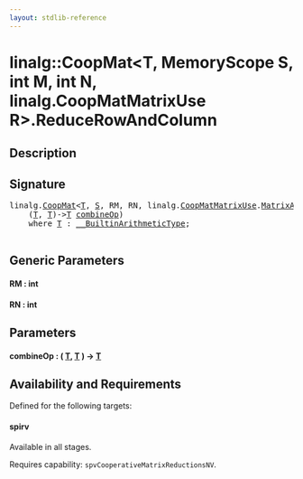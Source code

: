 ```yaml
---
layout: stdlib-reference
---
```


# linalg::CoopMat\<T, MemoryScope S, int M, int N, linalg\.CoopMatMatrixUse R\>\.ReduceRowAndColumn

## Description





## Signature 

<pre>
linalg.<a href="index.html" class="code_type">CoopMat</a>&lt;<a href="index.html#typeparam-T" class="code_type">T</a>, <a href="index.html#decl-S" class="code_var">S</a>, RM, RN, linalg.<a href="../coopmatmatrixuse-047d/index.html" class="code_type">CoopMatMatrixUse</a>.<a href="../coopmatmatrixuse-047d/index.html#decl-MatrixAccumulator" class="code_var">MatrixAccumulator</a>&gt; linalg::<a href="index.html" class="code_type">CoopMat</a>&lt;<a href="index.html#typeparam-T" class="code_type">T</a>, MemoryScope <a href="index.html#decl-S" class="code_var">S</a>, <span class="code_keyword">int</span> <a href="index.html#decl-M" class="code_var">M</a>, <span class="code_keyword">int</span> <a href="index.html#decl-N" class="code_var">N</a>, linalg.<a href="../coopmatmatrixuse-047d/index.html" class="code_type">CoopMatMatrixUse</a>R&gt;.<a href="reducerowandcolumn-069c.html">ReduceRowAndColumn</a>&lt;<span class="code_keyword">int</span> <a href="reducerowandcolumn-069c.html#decl-RM" class="code_var">RM</a>, <span class="code_keyword">int</span> <a href="reducerowandcolumn-069c.html#decl-RN" class="code_var">RN</a>&gt;(
    (<a href="index.html#typeparam-T" class="code_type">T</a>, <a href="index.html#typeparam-T" class="code_type">T</a>)-&gt;<a href="index.html#typeparam-T" class="code_type">T</a> <a href="reducerowandcolumn-069c.html#decl-combineOp" class="code_param">combineOp</a>)
    <span class='code_keyword'>where</span> <a href="index.html#typeparam-T" class="code_type">T</a> : <a href="../../interfaces/0_builtinarithmetictype-029j/index.html" class="code_type">__BuiltinArithmeticType</a>;

</pre>

## Generic Parameters

####  <a id="decl-RM"></a>RM  : int
####  <a id="decl-RN"></a>RN  : int

## Parameters

####  <a id="decl-combineOp"></a>combineOp  : \( [T](index.html#typeparam-T), [T](index.html#typeparam-T) \) -\> [T](index.html#typeparam-T)

## Availability and Requirements

Defined for the following targets:

#### spirv
Available in all stages.

Requires capability: `spvCooperativeMatrixReductionsNV`.


